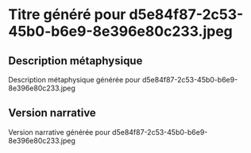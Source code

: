 # Titre généré pour d5e84f87-2c53-45b0-b6e9-8e396e80c233.jpeg

## Description métaphysique
Description métaphysique générée pour d5e84f87-2c53-45b0-b6e9-8e396e80c233.jpeg

## Version narrative
Version narrative générée pour d5e84f87-2c53-45b0-b6e9-8e396e80c233.jpeg
